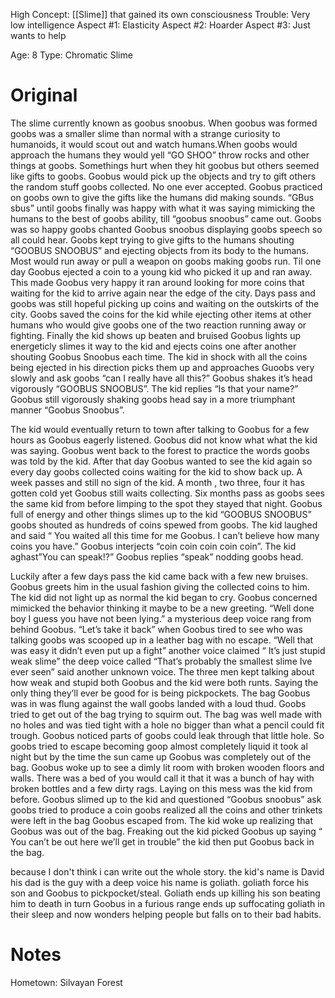 High Concept: [[Slime]] that gained its own consciousness
Trouble: Very low intelligence 
Aspect #1: Elasticity
Aspect #2: Hoarder
Aspect #3: Just wants to help

Age: 8
Type: Chromatic Slime
# Original
The slime currently known as goobus snoobus. When goobus was formed goobs was a smaller slime than normal with a strange curiosity to humanoids, it would scout out and watch humans.When goobs would approach the humans they would yell “GO SHOO” throw rocks and other things at goobs. Somethings hurt when they hit goobus but others seemed like gifts to goobs. Goobus would pick up the objects and try to gift others the random stuff goobs collected. No one ever accepted. Goobus practiced on goobs own to give the gifts like the humans did making sounds. “GBus sbus” until goobs finally was happy with what it was saying mimicking the humans to the best of goobs ability, till “goobus snoobus” came out. Goobs was so happy goobs chanted Goobus snoobus displaying goobs speech so all could hear. Goobs kept trying to give gifts to the humans shouting “GOOBUS SNOOBUS” and ejecting objects from its body to the humans. Most would run away or pull a weapon on goobs making goobs run. Til one day Goobus ejected a coin to a young kid who picked it up and ran away. This made Goobus very happy it ran around looking for more coins that waiting for the kid to arrive again near the edge of the city. Days pass and goobs was still hopeful picking up coins and waiting on the outskirts of the city. Goobs saved the coins for the kid while ejecting other items at other humans who would give goobs one of the two reaction running away or fighting. Finally the kid shows up beaten and bruised Goobus lights up energeticly slimes it way to the kid and ejects coins one after another shouting Goobus Snoobus each time. The kid in shock with all the coins being ejected in his direction picks them up and approaches Guoobs very slowly and ask goobs “can I really have all this?” Goobus shakes it’s head vigorously “GOOBUS SNOOBUS”. The kid replies “Is that your name?” Goobus still vigorously shaking goobs head say in a more triumphant manner “Goobus Snoobus”.

The kid would eventually return to town after talking to Goobus for a few hours as Goobus eagerly listened. Goobus did not know what what the kid was saying. Goobus went back to the forest to practice the words goobs was told by the kid. After that day Goobus wanted to see the kid again so every day goobs collected coins waiting for the kid to show back up. A week passes and still no sign of the kid. A month , two three, four it has gotten cold yet Goobus still waits collecting. Six months pass as goobs sees the same kid from before limping to the spot they stayed that night. Goobus full of energy and other things slimes up to the kid “GOOBUS SNOOBUS” goobs shouted as hundreds of coins spewed from goobs. The kid laughed and said “ You waited all this time for me Goobus. I can’t believe how many coins you have.” Goobus interjects “coin coin coin coin coin”. The kid aghast”You can speak!?” Goobus replies “speak” nodding goobs head.

Luckily after a few days pass the kid came back with a few new bruises. Goobus greets him in the usual fashion giving the collected coins to him. The kid did not light up as normal the kid began to cry. Goobus concerned mimicked the behavior thinking it maybe to be a new greeting. “Well done boy I guess you have not been lying.” a mysterious deep voice rang from behind Goobus. “Let’s take it back” when Goobus tired to see who was talking goobs was scooped up in a leather bag with no escape. “Well that was easy it didn’t even put up a fight” another voice claimed “ It’s just stupid weak slime” the deep voice called “That’s probably the smallest slime Ive ever seen” said another unknown voice. The three men kept talking about how weak and stupid both Goobus and the kid were both runts. Saying the only thing they’ll ever be good for is being pickpockets. The bag Goobus was in was flung against the wall goobs landed with a loud thud. Goobs tried to get out of the bag trying to squirm out. The bag was well made with no holes and was tied tight with a hole no bigger than what a pencil could fit trough. Goobus noticed parts of goobs could leak through that little hole. So goobs tried to escape becoming goop almost completely liquid it took al night but by the time the sun came up Goobus was completely out of the bag. Goobus woke up to see a dimly lit room with broken wooden floors and walls. There was a bed of you would call it that it was a bunch of hay with broken bottles and a few dirty rags. Laying on this mess was the kid from before. Goobus slimed up to the kid and questioned “Goobus snoobus” ask goobs tried to produce a coin goobs realized all the coins and other trinkets were left in the bag Goobus escaped from. The kid woke up realizing that Goobus was out of the bag. Freaking out the kid picked Goobus up saying “ You can’t be out here we’ll get in trouble” the kid then put Goobus back in the bag.

because I don't think i can write out the whole story. the kid's name is David his dad is the guy with a deep voice his name is goliath. goliath force his son and Goobus to pickpocket/steal. Goliath ends up killing his son beating him to death in turn Goobus in a furious range ends up suffocating goliath in their sleep and now wonders helping people but falls on to their bad habits.

# Notes

Hometown: Silvayan Forest